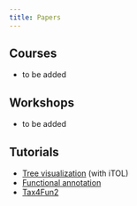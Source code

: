 ```yaml
---
title: Papers
---
```



## Courses

+ to be added


## Workshops

+ to be added


## Tutorials

+ [Tree visualization](https://github.com/songweizhi/BioSAK/tree/master/BioSAK_tutorial/Demo_tree_visualization_with_iTol) (with iTOL)
+ [Functional annotation](https://github.com/songweizhi/BioSAK/tree/master/BioSAK_tutorial/Demo_functional_annotation)
+ [Tax4Fun2](https://github.com/songweizhi/Tax4Fun2_short_tutorial)
